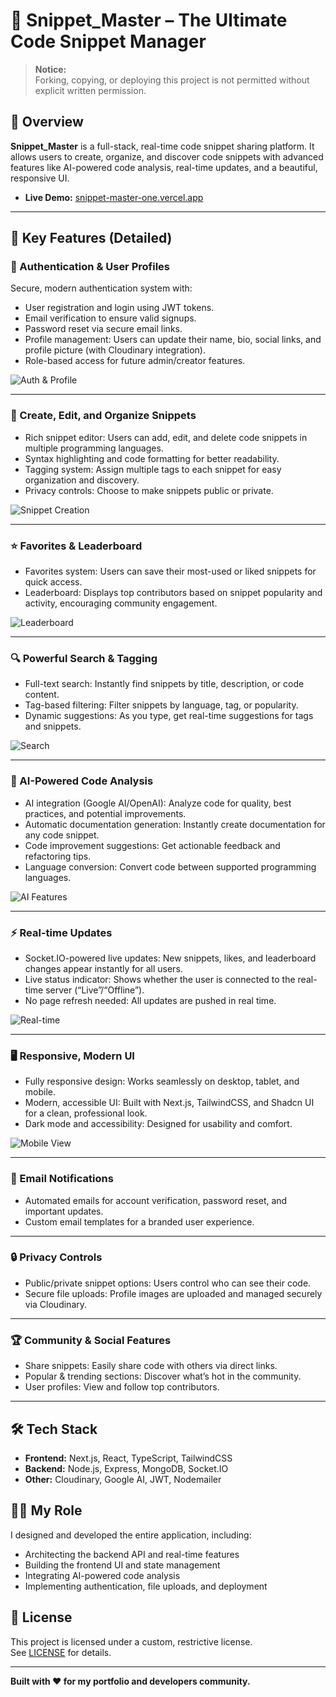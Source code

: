 # 🚀 Snippet_Master – The Ultimate Code Snippet Manager

> **Notice:**   
> Forking, copying, or deploying this project is not permitted without explicit written permission.

## 📌 Overview

**Snippet_Master** is a full-stack, real-time code snippet sharing platform. It allows users to create, organize, and discover code snippets with advanced features like AI-powered code analysis, real-time updates, and a beautiful, responsive UI.

- **Live Demo:** [snippet-master-one.vercel.app](https://snippet-master-one.vercel.app)

---

## 🌟 Key Features (Detailed)

### 🔐 Authentication & User Profiles
Secure, modern authentication system with:
- User registration and login using JWT tokens.
- Email verification to ensure valid signups.
- Password reset via secure email links.
- Profile management: Users can update their name, bio, social links, and profile picture (with Cloudinary integration).
- Role-based access for future admin/creator features.

![Auth & Profile](/client/public/logo.png)

---

### 📝 Create, Edit, and Organize Snippets
- Rich snippet editor: Users can add, edit, and delete code snippets in multiple programming languages.
- Syntax highlighting and code formatting for better readability.
- Tagging system: Assign multiple tags to each snippet for easy organization and discovery.
- Privacy controls: Choose to make snippets public or private.

![Snippet Creation](/client/public/logo.png)

---

### ⭐ Favorites & Leaderboard
- Favorites system: Users can save their most-used or liked snippets for quick access.
- Leaderboard: Displays top contributors based on snippet popularity and activity, encouraging community engagement.

![Leaderboard](/client/public/glass-bg.png)

---

### 🔍 Powerful Search & Tagging
- Full-text search: Instantly find snippets by title, description, or code content.
- Tag-based filtering: Filter snippets by language, tag, or popularity.
- Dynamic suggestions: As you type, get real-time suggestions for tags and snippets.

![Search](/client/public/flurry.png)

---

### 🤖 AI-Powered Code Analysis
- AI integration (Google AI/OpenAI): Analyze code for quality, best practices, and potential improvements.
- Automatic documentation generation: Instantly create documentation for any code snippet.
- Code improvement suggestions: Get actionable feedback and refactoring tips.
- Language conversion: Convert code between supported programming languages.

![AI Features](/client/public/logo.png)

---

### ⚡ Real-time Updates
- Socket.IO-powered live updates: New snippets, likes, and leaderboard changes appear instantly for all users.
- Live status indicator: Shows whether the user is connected to the real-time server (“Live”/“Offline”).
- No page refresh needed: All updates are pushed in real time.

![Real-time](/client/public/glass-bg.png)

---

### 🖥️ Responsive, Modern UI
- Fully responsive design: Works seamlessly on desktop, tablet, and mobile.
- Modern, accessible UI: Built with Next.js, TailwindCSS, and Shadcn UI for a clean, professional look.
- Dark mode and accessibility: Designed for usability and comfort.

![Mobile View](/client/public/glass-bg.png)

---

### 📨 Email Notifications
- Automated emails for account verification, password reset, and important updates.
- Custom email templates for a branded user experience.

---

### 🔒 Privacy Controls
- Public/private snippet options: Users control who can see their code.
- Secure file uploads: Profile images are uploaded and managed securely via Cloudinary.

---

### 🏆 Community & Social Features
- Share snippets: Easily share code with others via direct links.
- Popular & trending sections: Discover what’s hot in the community.
- User profiles: View and follow top contributors.

---

## 🛠️ Tech Stack

- **Frontend:** Next.js, React, TypeScript, TailwindCSS
- **Backend:** Node.js, Express, MongoDB, Socket.IO
- **Other:** Cloudinary, Google AI, JWT, Nodemailer

## 👨‍💻 My Role

I designed and developed the entire application, including:
- Architecting the backend API and real-time features
- Building the frontend UI and state management
- Integrating AI-powered code analysis
- Implementing authentication, file uploads, and deployment

## 📝 License

This project is licensed under a custom, restrictive license.  
See [LICENSE](LICENSE) for details.

---

**Built with ❤️ for my portfolio and developers community.**
